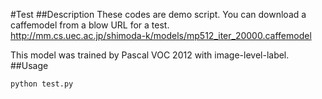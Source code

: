 #Test
##Description
These codes are demo script.
You can download a caffemodel from a blow URL for a test.  
http://mm.cs.uec.ac.jp/shimoda-k/models/mp512_iter_20000.caffemodel  

This model was trained by Pascal VOC 2012 with image-level-label.
##Usage
```
python test.py
```
